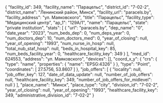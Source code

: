 {
    "facility_id": 349,
    "facility_name": "Парацельс",
    "district_id": "7-02-2",
    "district_name": "Ленинский район, Минск",
    "facility_url": "paracels.by",
    "facility_address": "ул. Маяковского",
    "title": "Парацельс",
    "facility_type": "Медицинский центр",
    "ap_1": "129А\/1",
    "name": "Парацельс",
    "state": "private institution",
    "stats": [
        {
            "url": "paracels.by",
            "dep_name": "0",
            "date_year": "2023",
            "num_beds_dep": 0,
            "num_deps_year": 0,
            "num_doctors_dep": 10,
            "num_doctors_med": 0,
            "year_of_closing": null,
            "year_of_opening": "1993",
            "num_nurse_in_hosp": null,
            "total_nub_staf_hosp": null,
            "beds_in_hospital_key": 85,
            "num_beds_facility_year": 0,
            "healthcare_facility_key": 349
        }
    ],
    "med_id": 624553,
    "address": "ул. Маяковского",
    "devices": [],
    "coord_x_y": {
        "crs": {
            "type": "name",
            "properties": {
                "name": "EPSG:4326"
            }
        },
        "type": "Point",
        "coordinates": [
            27.5756,
            53.8607
        ]
    },
    "job_offers": [
        {
            "locality": null,
            "job_offer_key": 127,
            "date_of_data_update": null,
            "number_of_job_offers": null,
            "healthcare_facility_key": 349,
            "number_of_job_offers_for_midlevel": null
        }
    ],
    "place_name": "Минск",
    "place_type": "city",
    "division_id": "7-02-2",
    "year_of_closing": null,
    "year_of_opening": "1993",
    "healthcare_facility_key": 349,
    "administrative_division_id": "7-02-2"
}